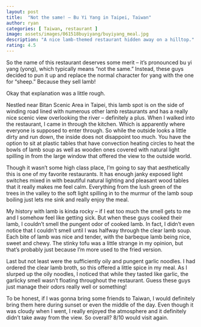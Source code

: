 ```yaml
---
layout: post
title:  "Not the same! – Bu Yi Yang in Taipei, Taiwan"
author: ryan
categories: [ Taiwan, restaurant ]
image: assets/images/061518buyiyang/buyiyang_meal.jpg
description: "A nice lamb-themed restaurant hidden away on a hilltop."
rating: 4.5
---
```


So the name of this restaurant deserves some merit – it’s pronounced bu yi yang (yong), which typically means “not the same.” Instead, these guys decided to pun it up and replace the normal character for yang with the one for “sheep.” Because they sell lamb!

Okay that explanation was a little rough.

Nestled near Bitan Scenic Area in Taipei, this lamb spot is on the side of winding road lined with numerous other lamb restaurants and has a really nice scenic view overlooking the river – definitely a plus. When I walked into the restaurant, I came in through the kitchen. Which is apparently where everyone is supposed to enter through. So while the outside looks a little dirty and run down, the inside does not disappoint too much. You have the option to sit at plastic tables that have convection heating circles to heat the bowls of lamb soup as well as wooden ones covered with natural light spilling in from the large window that offered the view to the outside world.

Though it wasn’t some high class place, I’m going to say that aesthetically this is one of my favorite restaurants. It has enough janky exposed light switches mixed in with beautiful natural lighting and pleasant wood tables that it really makes me feel calm. Everything from the lush green of the trees in the valley to the soft light spilling in to the murmur of the lamb soup boiling just lets me sink and really enjoy the meal.

My history with lamb is kinda rocky – if I eat too much the smell gets to me and I somehow feel like getting sick. But when these guys cooked their lamb, I couldn’t smell the pungent odor of cooked lamb. In fact, I didn’t even notice that I couldn’t smell until I was halfway through the clear lamb soup. Each bite of lamb was nice and tender, with the barbeque lamb being nice, sweet and chewy. The stinky tofu was a little strange in my opinion, but that’s probably just because I’m more used to the fried version.

Last but not least were the sufficiently oily and pungent garlic noodles. I had ordered the clear lamb broth, so this offered a little spice in my meal. As I slurped up the oily noodles, I noticed that while they tasted like garlic, the garlicky smell wasn’t floating throughout the restaurant. Guess these guys just manage their odors really well or something!

To be honest, if I was gonna bring some friends to Taiwan, I would definitely bring them here during sunset or even the middle of the day. Even though it was cloudy when I went, I really enjoyed the atmosphere and it definitely didn’t take away from the view. So overall? 8/10 would visit again.
